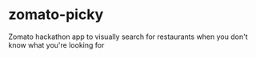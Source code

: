 # zomato-picky
Zomato hackathon app to visually search for restaurants when you don't know what you're looking for
